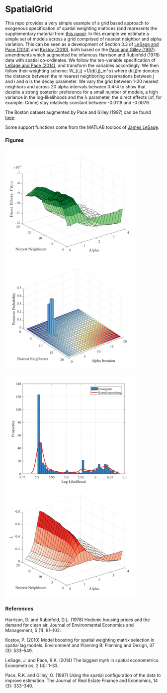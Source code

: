 # SpatialGrid

This repo provides a very simple example of a grid based approach to exogenous specification of spatial weighting matrices (and represents the supplementary material from [this paper](https://www.dropbox.com/s/a4hcuamrnzzj87y/Spatial_Article.pdf?dl=0). In this example we estimate a simple set of models across a grid comprised of nearest neighbor and alpha variation. This can be seen as a development of Section 3.3 of [LeSage and Pace (2014)](https://papers.ssrn.com/sol3/papers.cfm?abstract_id=1725503) and [Kostov (2010)](http://clok.uclan.ac.uk/11551/1/postprint.EPB.2010.pdf), both based on the [Pace and Gilley (1997)](https://link.springer.com/article/10.1023/A:1007762613901) amendments which augmented the infamous Harrison and Rubinfeld (1978) data with spatial co-ordinates. We follow the ten-variable specification of [LeSage and Pace (2014)](https://papers.ssrn.com/sol3/papers.cfm?abstract_id=1725503), and transform the variables accordingly. We then follow their weighting scheme: W_{i,j} =1/(d(i,j)_m^α) where d(i,j)m denotes the distance between the m nearest neighboring observations between j and i and α is the decay parameter. We vary the grid between 1-20 nearest neighbors and across 20 alpha intervals between 0.4-4 to show that despite a strong posterior preference for a small number of models, a high variance in the log-likelihoods and the λ parameter, the direct effects (of, for example: Crime) stay relatively constant between -0.0119 and -0.0079. 

The Boston dataset augmented by Pace and Gilley (1997) can be found [here](https://artax.karlin.mff.cuni.cz/r-help/library/spdep/html/boston.html). 

Some support functions come from the MATLAB toolbox of [James LeSage](http://www.spatial-econometrics.com/).


### Figures 

<img src="https://github.com/crahal/SpatialGrid/blob/master/Figure_DEcrime.png" width="425"/> <img src="https://github.com/crahal/SpatialGrid/blob/master/Figure_bar3modelprobs.png" width="425"/> 

<img src="https://github.com/crahal/SpatialGrid/blob/master/Figure_histloglik.png" width="425"/> <img src="https://github.com/crahal/SpatialGrid/blob/master/Figure_lambda.png" width="425"/> 

### References

Harrison, D. and Rubinfeld, D.L. (1978) Hedonic housing prices and the demand for clean air. Journal
of Environmental Economics and Management, 5 (1): 81–102. 

Kostov, P. (2010) Model boosting for spatial weighting matrix selection in spatial lag models.
Environment and Planning B: Planning and Design, 37 (3): 533–549. 

LeSage, J. and Pace, R.K. (2014) The biggest myth in spatial econometrics. Econometrics, 2 (4): 1–33.

Pace, R.K. and Gilley, O. (1997) Using the spatial configuration of the data to improve estimation. The
Journal of Real Estate Finance and Economics, 14 (3): 333–340.
